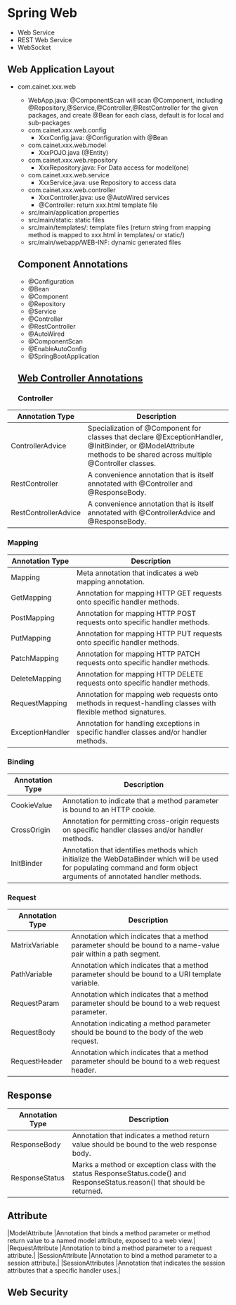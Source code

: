 # Spring Web 
- Web Service
- REST Web Service
- WebSocket

## Web Application Layout
- com.cainet.xxx.web
     - WebApp.java: @ComponentScan will scan @Component, including @Repository,@Service,@Controller,@RestController for the given packages, and create @Bean for each class, default is for local and sub-packages
     - com.cainet.xxx.web.config
         - XxxConfig.java: @Configuration with @Bean
     - com.cainet.xxx.web.model
         - XxxPOJO.java (@Entity)
     - com.cainet.xxx.web.repository
         - XxxRepository.java: For Data access for model(one) 
     - com.cainet.xxx.web.service
         - XxxService.java: use Repository to access data 
     - com.cainet.xxx.web.controller
         - XxxController.java: use @AutoWired services 
         - @Controller: return xxx.html template file
  - src/main/application.properties
  - src/main/static: static files
  - src/main/templates/: template files (return string from mapping method is mapped to xxx.html in templates/ or static/)
  - src/main/webapp/WEB-INF: dynamic generated files
  
  ## Component Annotations
  - @Configuration
  - @Bean
  - @Component
  - @Repository
  - @Service
  - @Controller
  - @RestController
  - @AutoWired
  - @ComponentScan
  - @EnableAutoConfig
  - @SpringBootApplication
  

  ## [Web Controller Annotations](https://docs.spring.io/spring-framework/docs/current/javadoc-api/org/springframework/web/bind/annotation/package-summary.html)
  ### Controller
|  Annotation Type | 	Description |
|------------------|-----------------|
|ControllerAdvice 	|Specialization of @Component for classes that declare @ExceptionHandler, @InitBinder, or @ModelAttribute methods to be shared across multiple @Controller classes.|
|RestController 	|A convenience annotation that is itself annotated with @Controller and @ResponseBody.|
|RestControllerAdvice 	|A convenience annotation that is itself annotated with @ControllerAdvice and @ResponseBody.|

### Mapping
|  Annotation Type | 	Description |
|------------------|-----------------|
|Mapping 	|Meta annotation that indicates a web mapping annotation.|
|GetMapping 	|Annotation for mapping HTTP GET requests onto specific handler methods.|
|PostMapping 	|Annotation for mapping HTTP POST requests onto specific handler methods.|
|PutMapping 	|Annotation for mapping HTTP PUT requests onto specific handler methods.|
|PatchMapping 	|Annotation for mapping HTTP PATCH requests onto specific handler methods.|
|DeleteMapping 	|Annotation for mapping HTTP DELETE requests onto specific handler methods.|
|RequestMapping 	|Annotation for mapping web requests onto methods in request-handling classes with flexible method signatures.|
|ExceptionHandler 	|Annotation for handling exceptions in specific handler classes and/or handler methods.|

### Binding
|  Annotation Type | 	Description |
|------------------|-----------------|
|CookieValue 	|Annotation to indicate that a method parameter is bound to an HTTP cookie.|
|CrossOrigin 	|Annotation for permitting cross-origin requests on specific handler classes and/or handler methods.|
|InitBinder 	|Annotation that identifies methods which initialize the WebDataBinder which will be used for populating command and form object arguments of annotated handler methods.|

### Request
|  Annotation Type | 	Description |
|------------------|-----------------|
|MatrixVariable 	|Annotation which indicates that a method parameter should be bound to a name-value pair within a path segment.|
|PathVariable 	|Annotation which indicates that a method parameter should be bound to a URI template variable.|
|RequestParam 	|Annotation which indicates that a method parameter should be bound to a web request parameter.|
|RequestBody 	|Annotation indicating a method parameter should be bound to the body of the web request.|
|RequestHeader |Annotation which indicates that a method parameter should be bound to a web request header.|

## Response
|  Annotation Type | 	Description |
|------------------|-----------------|
|ResponseBody 	|Annotation that indicates a method return value should be bound to the web response body.|
|ResponseStatus |Marks a method or exception class with the status ResponseStatus.code() and ResponseStatus.reason() that should be returned.|

## Attribute
|ModelAttribute 	|Annotation that binds a method parameter or method return value to a named model attribute, exposed to a web view.|
|RequestAttribute 	|Annotation to bind a method parameter to a request attribute.|
|SessionAttribute 	|Annotation to bind a method parameter to a session attribute.|
|SessionAttributes 	|Annotation that indicates the session attributes that a specific handler uses.|

  ## Web Security
  
